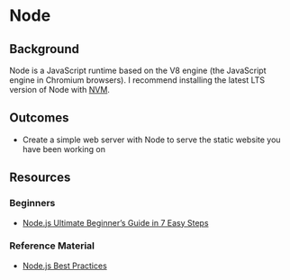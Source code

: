 # Node

## Background

Node is a JavaScript runtime based on the V8 engine (the JavaScript engine in Chromium browsers). I recommend installing the latest LTS version of Node with [NVM](https://github.com/nvm-sh/nvm).

## Outcomes
- Create a simple web server with Node to serve the static website you have been working on

## Resources

### Beginners
- [Node.js Ultimate Beginner’s Guide in 7 Easy Steps](https://www.youtube.com/watch?v=ENrzD9HAZK4)

### Reference Material
- [Node.js Best Practices](https://github.com/goldbergyoni/nodebestpractices)